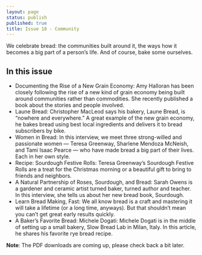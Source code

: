 ```yaml
---
layout: page
status: publish
published: true
title: Issue 18 - Community
---
```


We celebrate bread: the communities built around it, the ways how it becomes a big part of a person’s life. And of course, bake some ourselves.

## In this issue

-   Documenting the Rise of a New Grain Economy: Amy Halloran has been closely following the rise of a new kind of grain economy being built around communities rather than commodities. She recently published a book about the stories and people involved.
-   Laune Bread: Christopher MacLeod says his bakery, Laune Bread, is “nowhere and everywhere.” A great example of the new grain economy, he bakes bread using best local ingredients and delivers it to bread subscribers by bike.
-   Women in Bread: In this interview, we meet three strong-willed and passionate women — Teresa Greenway, Sharlene Mendoza McNeish, and Tami Isaac Pearce — who have made bread a big part of their lives. Each in her own style.
-   Recipe: Sourdough Festive Rolls: Teresa Greenway’s Sourdough Festive Rolls are a treat for the Christmas morning or a beautiful gift to bring to friends and neighbors.
-   A Natural Partnership of Roses, Sourdough, and Bread: Sarah Owens is a gardener and ceramic artist turned baker, turned author and teacher. In this interview, she tells us about her new bread book, Sourdough.
-   Learn Bread Making, Fast: We all know bread is a craft and mastering it will take a lifetime (or a long time, anyways). But that shouldn’t mean you can’t get great early results quickly.
-   A Baker’s Favorite Bread: Michele Dogati: Michele Dogati is in the middle of setting up a small bakery, Slow Bread Lab in Milan, Italy. In this article, he shares his favorite rye bread recipe.

**Note**: The PDF downloads are coming up, please check back a bit later.
